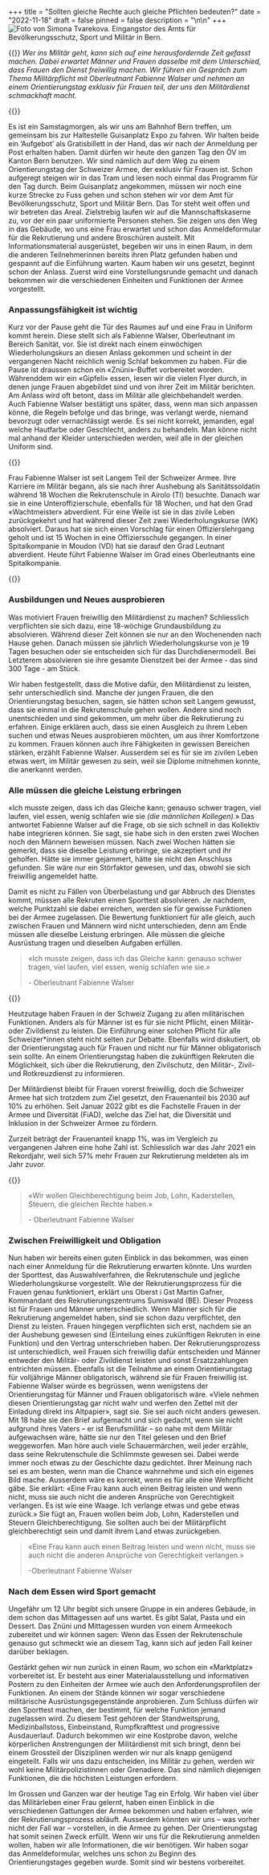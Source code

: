 +++
title = "Sollten gleiche Rechte auch gleiche Pflichten bedeuten?"
date = "2022-11-18"
draft = false
pinned = false
description = "\n\n"
+++
![Foto von Simona Tvarekova. Eingangstor des Amts für Bevölkerungsschutz, Sport und Militär in Bern.](20220917_144956.jpg)

{{<lead>}}
*Wer ins Militär geht, kann sich auf eine herausfordernde Zeit gefasst machen. Dabei erwartet Männer und Frauen dasselbe mit dem Unterschied, dass Frauen den Dienst freiwillig machen. Wir führen ein Gespräch zum Thema Militärpflicht mit Oberleutnant Fabienne Walser und nehmen an einem Orientierungstag exklusiv für Frauen teil, der uns den Militärdienst schmackhaft macht.*

{{</lead>}}

Es ist ein Samstagmorgen, als wir uns am Bahnhof Bern treffen, um gemeinsam bis zur Haltestelle Guisanplatz Expo zu fahren. Wir halten beide ein ‘Aufgebot’ als Gratisbillett in der Hand, das wir nach der Anmeldung per Post erhalten haben. Damit dürfen wir heute den ganzen Tag den ÖV im Kanton Bern benutzen. Wir sind nämlich auf dem Weg zu einem Orientierungstag der Schweizer Armee, der exklusiv für Frauen ist. Schon aufgeregt steigen wir in das Tram und lesen noch einmal das Programm für den Tag durch. Beim Guisanplatz angekommen, müssen wir noch eine kurze Strecke zu Fuss gehen und schon stehen wir vor dem Amt für Bevölkerungsschutz, Sport und Militär Bern. Das Tor steht weit offen und wir betreten das Areal. Zielstrebig laufen wir auf die Mannschaftskaserne zu, vor der ein paar uniformierte Personen stehen. Sie zeigen uns den Weg in das Gebäude, wo uns eine Frau erwartet und schon das Anmeldeformular für die Rekrutierung und andere Broschüren austeilt. Mit Informationsmaterial ausgerüstet, begeben wir uns in einen Raum, in dem die anderen Teilnehmerinnen bereits ihren Platz gefunden haben und gespannt auf die Einführung warten. Kaum haben wir uns gesetzt, beginnt schon der Anlass. Zuerst wird eine Vorstellungsrunde gemacht und danach bekommen wir die verschiedenen Einheiten und Funktionen der Armee vorgestellt.

### Anpassungsfähigkeit ist wichtig

Kurz vor der Pause geht die Tür des Raumes auf und eine Frau in Uniform kommt herein. Diese stellt sich als Fabienne Walser, Oberleutnant im Bereich Sanität, vor. Sie ist direkt nach einem einwöchigen Wiederholungskurs an diesen Anlass gekommen und scheint in der vergangenen Nacht reichlich wenig Schlaf bekommen zu haben. Für die Pause ist draussen schon ein «Znüni»-Buffet vorbereitet worden. Währenddem wir ein «Gipfeli» essen, lesen wir die vielen Flyer durch, in denen junge Frauen abgebildet sind und von ihrer Zeit im Militär berichten. Am Anlass wird oft betont, dass im Militär alle gleichbehandelt werden. Auch Fabienne Walser bestätigt uns später, dass, wenn man sich anpassen könne, die Regeln befolge und das bringe, was verlangt werde, niemand bevorzugt oder vernachlässigt werde. Es sei nicht korrekt, jemanden, egal welche Hautfarbe oder Geschlecht, anders zu behandeln. Man könne nicht mal anhand der Kleider unterschieden werden, weil alle in der gleichen Uniform sind.

{{<box title="Wen haben wir interviewt?">}}

Frau Fabienne Walser ist seit Langem Teil der Schweizer Armee. Ihre Karriere im Militär begann, als sie nach ihrer Aushebung als Sanitätssoldatin während 18 Wochen die Rekrutenschule in Airolo (TI) besuchte. Danach war sie in eine Unteroffizierschule, ebenfalls für 18 Wochen, und hat den Grad «Wachtmeister» abverdient. Für eine Weile ist sie in das zivile Leben zurückgekehrt und hat während dieser Zeit zwei Wiederholungskurse (WK) absolviert. Daraus hat sie sich einen Vorschlag für einen Offizierslehrgang geholt und ist 15 Wochen in eine Offiziersschule gegangen. In einer Spitalkompanie in Moudon (VD) hat sie darauf den Grad Leutnant abverdient. Heute führt Fabienne Walser im Grad eines Oberleutnants eine Spitalkompanie.

{{</box>}}

### Ausbildungen und Neues ausprobieren

Was motiviert Frauen freiwillig den Militärdienst zu machen? Schliesslich verpflichten sie sich dazu, eine 18-wöchige Grundausbildung zu absolvieren. Während dieser Zeit können sie nur an den Wochenenden nach Hause gehen. Danach müssen sie jährlich Wiederholungskurse von je 19 Tagen besuchen oder sie entscheiden sich für das Durchdienermodell. Bei Letzterem absolvieren sie ihre gesamte Dienstzeit bei der Armee - das sind 300 Tage - am Stück.

Wir haben festgestellt, dass die Motive dafür, den Militärdienst zu leisten, sehr unterschiedlich sind. Manche der jungen Frauen, die den Orientierungstag besuchen, sagen, sie hätten schon seit Langem gewusst, dass sie einmal in die Rekrutenschule gehen wollen. Andere sind noch unentschieden und sind gekommen, um mehr über die Rekrutierung zu erfahren. Einige erklären auch, dass sie einen Ausgleich zu ihrem Leben suchen und etwas Neues ausprobieren möchten, um aus ihrer Komfortzone zu kommen. Frauen können auch ihre Fähigkeiten in gewissen Bereichen stärken, erzählt Fabienne Walser. Ausserdem sei es für sie im zivilen Leben etwas wert, im Militär gewesen zu sein, weil sie Diplome mitnehmen konnte, die anerkannt werden.

### Alle müssen die gleiche Leistung erbringen

«Ich musste zeigen, dass ich das Gleiche kann; genauso schwer tragen, viel laufen, viel essen, wenig schlafen wie sie *(die männlichen Kollegen).*» Das antwortet Fabienne Walser auf die Frage, ob sie sich schnell in das Kollektiv habe integrieren können. Sie sagt, sie habe sich in den ersten zwei Wochen noch den Männern beweisen müssen. Nach zwei Wochen hätten sie gemerkt, dass sie dieselbe Leistung erbringe, sie akzeptiert und ihr geholfen. Hätte sie immer gejammert, hätte sie nicht den Anschluss gefunden. Sie wäre nur ein Störfaktor gewesen, und das, obwohl sie sich freiwillig angemeldet hatte.

Damit es nicht zu Fällen von Überbelastung und gar Abbruch des Dienstes kommt, müssen alle Rekruten einen Sporttest absolvieren. Je nachdem, welche Punktzahl sie dabei erreichen, werden sie für gewisse Funktionen bei der Armee zugelassen. Die Bewertung funktioniert für alle gleich, auch zwischen Frauen und Männern wird nicht unterschieden, denn am Ende müssen alle dieselbe Leistung erbringen. Alle müssen die gleiche Ausrüstung tragen und dieselben Aufgaben erfüllen.

> «Ich musste zeigen, dass ich das Gleiche kann: genauso schwer tragen, viel laufen, viel essen, wenig schlafen wie sie.»
>
> \- Oberleutnant Fabienne Walser

{{<box title="Frauenanteil im Schweizer Militär">}}

Heutzutage haben Frauen in der Schweiz Zugang zu allen militärischen Funktionen. Anders als für Männer ist es für sie nicht Pflicht, einen Militär- oder Zivildienst zu leisten. Die Einführung einer solchen Pflicht für alle Schweizer*innen steht nicht selten zur Debatte. Ebenfalls wird diskutiert, ob der Orientierungstag auch für Frauen und nicht nur für Männer obligatorisch sein sollte. An einem Orientierungstag haben die zukünftigen Rekruten die Möglichkeit, sich über die Rekrutierung, den Zivilschutz, den Militär-, Zivil- und Rotkreuzdienst zu informieren.  

Der Militärdienst bleibt für Frauen vorerst freiwillig, doch die Schweizer Armee hat sich trotzdem zum Ziel gesetzt, den Frauenanteil bis 2030 auf 10% zu erhöhen. Seit Januar 2022 gibt es die Fachstelle Frauen in der Armee und Diversität (FiAD), welche das Ziel hat, die Diversität und Inklusion in der Schweizer Armee zu fördern.

Zurzeit beträgt der Frauenanteil knapp 1%, was im Vergleich zu vergangenen Jahren eine hohe Zahl ist. Schliesslich war das Jahr 2021 ein Rekordjahr, weil sich 57% mehr Frauen zur Rekrutierung meldeten als im Jahr zuvor.

{{</box>}}

> «Wir wollen Gleichberechtigung beim Job, Lohn, Kaderstellen, Steuern, die gleichen Rechte haben.»
>
> \- Oberleutnant Fabienne Walser

### Zwischen Freiwilligkeit und Obligation

Nun haben wir bereits einen guten Einblick in das bekommen, was einen nach einer Anmeldung für die Rekrutierung erwarten könnte. Uns wurden der Sporttest, das Auswahlverfahren, die Rekrutenschule und jegliche Wiederholungskurse vorgestellt. Wie der Rekrutierungsprozess für die Frauen genau funktioniert, erklärt uns Oberst i Gst Martin Gafner, Kommandant des Rekrutierungszentrums Sumiswald (BE). Dieser Prozess ist für Frauen und Männer unterschiedlich. Wenn Männer sich für die Rekrutierung angemeldet haben, sind sie schon dazu verpflichtet, den Dienst zu leisten. Frauen hingegen verpflichten sich erst, nachdem sie an der Aushebung gewesen sind (Einteilung eines zukünftigen Rekruten in eine Funktion) und den Vertrag unterschrieben haben. Der Rekrutierungsprozess ist unterschiedlich, weil Frauen sich freiwillig dafür entscheiden und Männer entweder den Militär- oder Zivildienst leisten und sonst Ersatzzahlungen entrichten müssen. Ebenfalls ist die Teilnahme an einem Orientierungstag für volljährige Männer obligatorisch, während sie für Frauen freiwillig ist. Fabienne Walser würde es begrüssen, wenn wenigstens der Orientierungstag für Männer und Frauen obligatorisch wäre. «Viele nehmen diesen Orientierungstag gar nicht wahr und werfen den Zettel mit der Einladung direkt ins Altpapier», sagt sie. Sie sei auch nicht anders gewesen. Mit 18 habe sie den Brief aufgemacht und sich gedacht, wenn sie nicht aufgrund ihres Vaters – er ist Berufsmilitär – so nahe mit dem Militär aufgewachsen wäre, hätte sie nur den Titel gelesen und den Brief weggeworfen. Man höre auch viele Schauermärchen, weil jeder erzähle, dass seine Rekrutenschule die Schlimmste gewesen sei. Dabei werde immer noch etwas zu der Geschichte dazu gedichtet. Ihrer Meinung nach sei es am besten, wenn man die Chance wahrnehme und sich ein eigenes Bild mache. Ausserdem wäre es korrekt, wenn es für alle eine Wehrpflicht gäbe. Sie erklärt: «Eine Frau kann auch einen Beitrag leisten und wenn nicht, muss sie auch nicht die anderen Ansprüche von Gerechtigkeit verlangen. Es ist wie eine Waage. Ich verlange etwas und gebe etwas zurück.» Sie fügt an, Frauen wollen beim Job, Lohn, Kaderstellen und Steuern Gleichberechtigung. Sie sollten auch bei der Militärpflicht gleichberechtigt sein und damit ihrem Land etwas zurückgeben.

> «Eine Frau kann auch einen Beitrag leisten und wenn nicht, muss sie auch nicht die anderen Ansprüche von Gerechtigkeit verlangen.»
>
> \-Oberleutnant Fabienne Walser



### Nach dem Essen wird Sport gemacht

Ungefähr um 12 Uhr begibt sich unsere Gruppe in ein anderes Gebäude, in dem schon das Mittagessen auf uns wartet. Es gibt Salat, Pasta und ein Dessert. Das Znüni und Mittagessen wurden von einem Armeekoch zubereitet und wir können sagen: Wenn das Essen der Rekrutenschule genauso gut schmeckt wie an diesem Tag, kann sich auf jeden Fall keiner darüber beklagen.

Gestärkt gehen wir nun zurück in einen Raum, wo schon ein «Marktplatz» vorbereitet ist. Er besteht aus einer Materialausstellung und informativen Postern zu den Einheiten der Armee wie auch den Anforderungsprofilen der Funktionen. An einem der Stände können wir sogar verschiedene militärische Ausrüstungsgegenstände anprobieren. Zum Schluss dürfen wir den Sporttest machen, der bestimmt, für welche Funktion jemand zugelassen wird. Zu diesem Test gehören der Standweitsprung, Medizinballstoss, Einbeinstand, Rumpfkrafttest und progressive Ausdauerlauf. Dadurch bekommen wir eine Kostprobe davon, welche körperlichen Anstrengungen der Militärdienst mit sich bringt, denn bei einem Grossteil der Disziplinen werden wir nur als knapp genügend eingeteilt. Falls wir uns dazu entscheiden, ins Militär zu gehen, werden wir wohl keine Militärpolizistinnen oder Grenadiere. Das sind nämlich diejenigen Funktionen, die die höchsten Leistungen erfordern.

Im Grossen und Ganzen war der heutige Tag ein Erfolg. Wir haben viel über das Militärleben einer Frau gelernt, haben einen Einblick in die verschiedenen Gattungen der Armee bekommen und haben erfahren, wie der Rekrutierungsprozess abläuft. Ausserdem könnten wir uns – was vorher nicht der Fall war – vorstellen, in die Armee zu gehen. Der Orientierungstag hat somit seinen Zweck erfüllt. Wenn wir uns für die Rekrutierung anmelden wollen, haben wir alle Informationen, die wir benötigen. Wir haben sogar das Anmeldeformular, welches uns schon zu Beginn des Orientierungstages gegeben wurde. Somit sind wir bestens vorbereitet.